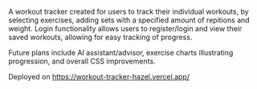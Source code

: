 A workout tracker created for users to track their individual workouts, by selecting exercises, adding sets with a specified amount of repitions and weight. 
Login functionality allows users to register/login and view their saved workouts, allowing for easy tracking of progress.

Future plans include AI assistant/advisor, exercise charts illustrating progression, and overall CSS improvements.

Deployed on https://workout-tracker-hazel.vercel.app/ 
